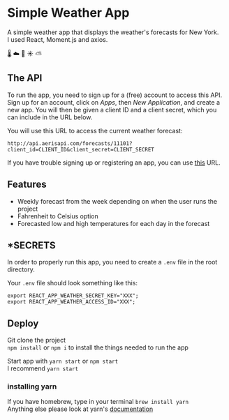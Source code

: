 # Simple Weather App
A simple weather app that displays the weather's forecasts for New York. <br>
I used React, Moment.js and axios. 

🌡️ ☁️ 🌈 ☀️ ⛅

## The API
To run the app, you need to sign up for a (free) account to access this API. Sign up for an account, click on _Apps_, then _New Application_, and create a new app. You will then be given a client ID and a client secret, which you can include in the URL below.

You will use this URL to access the current weather forecast:

```
http://api.aerisapi.com/forecasts/11101?client_id=CLIENT_ID&client_secret=CLIENT_SECRET
```

If you have trouble signing up or registering an app, you can use [this](http://api.aerisapi.com/forecasts/11101?client_id=i5pHKBD39KOmHRkLoHcSi&client_secret=zjEUHJhnSKZR7yxrfXOU5QtFo3XGiyDjErG59s9M) URL.


## Features 

* Weekly forecast from the week depending on when the user runs the project
* Fahrenheit to Celsius option  
* Forecasted low and high temperatures for each day in the forecast

## *SECRETS
In order to properly run this app, you need to create a `.env` file in the root directory. 

Your `.env` file should look something like this:

```
export REACT_APP_WEATHER_SECRET_KEY="XXX";
export REACT_APP_WEATHER_ACCESS_ID="XXX";

```
## Deploy
Git clone the project <br>
`npm install` or `npm i` to install the things needed to run the app <br>

Start app with `yarn start` or `npm start`</br>
I recommend `yarn start` <br> 

### installing yarn

If you have homebrew, type in your terminal  `brew install yarn`<br>
Anything else please look at yarn's [documentation](https://yarnpkg.com/lang/en/docs/install/#mac-stable)
